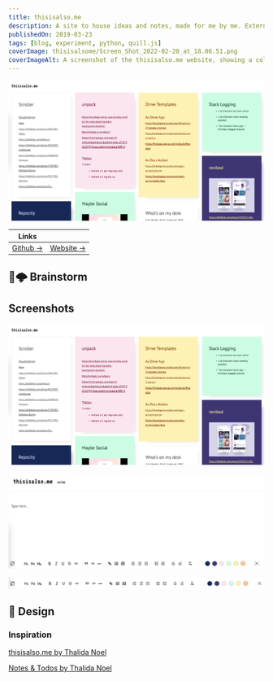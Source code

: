 ```yaml
---
title: thisisalso.me
description: A site to house ideas and notes, made for me by me. External consumption welcome, but not my primary focus.
publishedOn: 2019-03-23
tags: [blog, experiment, python, quill.js]
coverImage: thisisalsome/Screen_Shot_2022-02-20_at_18.06.51.png
coverImageAlt: A screenshot of the thisisalso.me website, showing a collection of notes
---
```


![Screen Shot 2022-02-20 at 18.06.51.png](thisisalsome/Screen_Shot_2022-02-20_at_18.06.51.png)

| Links | |
| ------ | ------- |
| [Github →](https://github.com/thalida/thisisalso.me) |  [Website →](https://thisisalso.me/) |

## 🧠🌩️ Brainstorm

## Screenshots

![Screen Shot 2022-02-20 at 18.06.51.png](thisisalsome/Screen_Shot_2022-02-20_at_18.06.51.png)

![Screen Shot 2022-02-20 at 18.13.38.png](thisisalsome/Screen_Shot_2022-02-20_at_18.13.38.png)

![Screen Shot 2022-02-20 at 18.12.36.png](thisisalsome/Screen_Shot_2022-02-20_at_18.12.36.png)

## 🎨 Design

### Inspiration

[thisisalso.me by Thalida Noel](https://dribbble.com/thalida/collections/1034418-thisisalso-me)

[Notes & Todos by Thalida Noel](https://dribbble.com/thalida/collections/967810-Notes-Todos)

